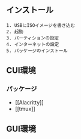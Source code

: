 ## インストール
	1. USBにISOイメージを書き込む
	2. 起動
	3. パーティションの設定
	4. インターネットの設定
	5. パッケージのインストール
## CUI環境
### パッケージ
- [[Alacritty]]
- [[tmux]]
## GUI環境